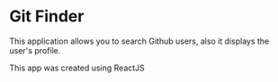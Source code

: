 # Git Finder
This application allows you to search Github users, also it displays the user's profile. 

This app was created using ReactJS
